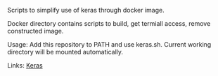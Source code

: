 Scripts to simplify use of keras through docker image.

Docker directory contains scripts to build, get termiall access, remove constructed image.

Usage:
Add this repository to PATH and use keras.sh.
Current working directory will be mounted automatically.

Links:
[Keras](https://github.com/keras-team/keras)

